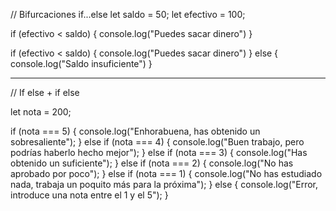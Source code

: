 
// Bifurcaciones if...else
let saldo = 50;
let efectivo = 100;

if (efectivo < saldo) {
    console.log("Puedes sacar dinero")
}

if (efectivo < saldo) {
    console.log("Puedes sacar dinero")
} else {
    console.log("Saldo insuficiente")
}

---------------------------------------------------------

// If else + if else

let nota = 200;

if (nota === 5) {
    console.log("Enhorabuena, has obtenido un sobresaliente");
} else if (nota === 4) {
    console.log("Buen trabajo, pero podrías haberlo hecho mejor");
} else if (nota === 3) {
    console.log("Has obtenido un suficiente");
} else if (nota === 2) {
    console.log("No has aprobado por poco");
} else if (nota === 1) {
    console.log("No has estudiado nada, trabaja un poquito más para la próxima");
} else {
    console.log("Error, introduce una nota entre el 1 y el 5");
}